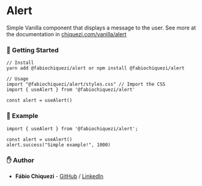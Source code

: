 # Alert

Simple Vanilla component that displays a message to the user.
See more at the documentation in [chiquezi.com/vanilla/alert](https://www.chiquezi.com/vanilla/alert)

### 🚀 Getting Started

```
// Install
yarn add @fabiochiquezi/alert or npm install @fabiochiquezi/alert

// Usage
import "@fabiochiquezi/alert/styles.css" // Import the CSS
import { useAlert } from '@fabiochiquezi/alert'

const alert = useAlert()
```

### 📡 Example

```
import { useAlert } from '@fabiochiquezi/alert';

const alert = useAlert()
alert.success("Simple example!", 1000)
```

### ✋ Author

- **Fábio Chiquezi** - [GitHub](https://github.com/fabiochiquezi) / [LinkedIn](https://www.linkedin.com/in/fabiochiquezi/)
